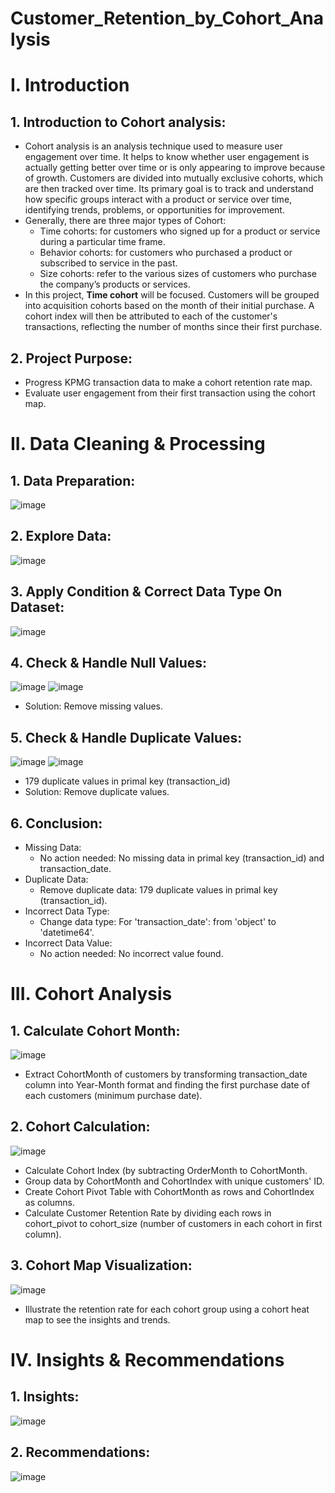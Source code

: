 # Customer_Retention_by_Cohort_Analysis
# I. Introduction
## 1. Introduction to Cohort analysis:
- Cohort analysis is an analysis technique used to measure user engagement over time. It helps to know whether user engagement is actually getting better over time or is only appearing to improve because of growth. Customers are divided into mutually exclusive cohorts, which are then tracked over time. Its primary goal is to track and understand how specific groups interact with a product or service over time, identifying trends, problems, or opportunities for improvement.
- Generally, there are three major types of Cohort:
  - Time cohorts: for customers who signed up for a product or service during a particular time frame.
  - Behavior cohorts: for customers who purchased a product or subscribed to service in the past.
  - Size cohorts: refer to the various sizes of customers who purchase the company’s products or services.
- In this project, **Time cohort** will be focused. Customers will be grouped into acquisition cohorts based on the month of their initial purchase. A cohort index will then be attributed to each of the customer's transactions, reflecting the number of months since their first purchase.
## 2. Project Purpose:
- Progress KPMG transaction data to make a cohort retention rate map.
- Evaluate user engagement from their first transaction using the cohort map.
# II. Data Cleaning & Processing
## 1. Data Preparation:
  ![image](https://github.com/user-attachments/assets/bc470faf-6c73-4f5d-85a6-1b98f78ece62)
## 2. Explore Data:
  ![image](https://github.com/user-attachments/assets/5e9a7b27-084c-4518-ba4f-bdb5594cfda4)
## 3. Apply Condition & Correct Data Type On Dataset:
  ![image](https://github.com/user-attachments/assets/292b7592-4d4e-43cd-b5c9-1493a235b994)
## 4. Check & Handle Null Values:
  ![image](https://github.com/user-attachments/assets/cdfe19dc-7a5e-4dcb-8e1c-8882bc056c3a)
  ![image](https://github.com/user-attachments/assets/ccb1edba-585e-4788-8723-2d4444dbfc46)
  - Solution: Remove missing values.
## 5. Check & Handle Duplicate Values:
  ![image](https://github.com/user-attachments/assets/018f83af-46eb-4c22-8b31-7c9852c536ec)
  ![image](https://github.com/user-attachments/assets/52647bc9-bacf-4bbd-a109-31e324e0ccd7)
  - 179 duplicate values in primal key (transaction_id)
  - Solution: Remove duplicate values.
## 6. Conclusion:
  - Missing Data:
    - No action needed: No missing data in primal key (transaction_id) and transaction_date.
  - Duplicate Data:
    - Remove duplicate data: 179 duplicate values in primal key (transaction_id).
  - Incorrect Data Type:
    - Change data type: For 'transaction_date': from 'object' to 'datetime64'.
  - Incorrect Data Value:
    - No action needed: No incorrect value found.
# III. Cohort Analysis
## 1. Calculate Cohort Month:
  ![image](https://github.com/user-attachments/assets/c5bdefc9-5cd6-48f0-9c9d-cda01feb0eda)
  - Extract CohortMonth of customers by transforming transaction_date column into Year-Month format and finding the first purchase date of each customers (minimum purchase date).
## 2. Cohort Calculation:
  ![image](https://github.com/user-attachments/assets/11410e4a-b565-49be-9443-6961929cc8ca)
  - Calculate Cohort Index (by subtracting OrderMonth to CohortMonth.
  - Group data by CohortMonth and CohortIndex with unique customers' ID.
  - Create Cohort Pivot Table with CohortMonth as rows and CohortIndex as columns.
  - Calculate Customer Retention Rate by dividing each rows in cohort_pivot to cohort_size (number of customers in each cohort in first column).
## 3. Cohort Map Visualization:
  ![image](https://github.com/user-attachments/assets/75b9848b-3b07-4cff-98c8-d4cc1d14c548)
  - Illustrate the retention rate for each cohort group using a cohort heat map to see the insights and trends.
# IV. Insights & Recommendations
## 1. Insights:
  ![image](https://github.com/user-attachments/assets/edb83963-d084-4579-be2b-a2e9afc6e154)
## 2. Recommendations:
  ![image](https://github.com/user-attachments/assets/75a863f3-ccc7-4deb-b9d8-f538f21192a4)













